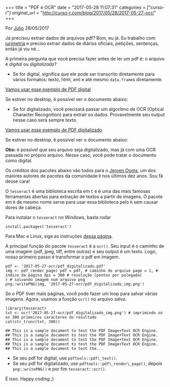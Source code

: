 +++
title = "PDF e OCR"
date = "2017-05-28 11:07:31"
categories = ["curso-r"]
original_url = "http://curso-r.com/blog/2017/05/28/2017-05-27-ocr/"
+++

<p class="text-muted text-uppercase mb-small text-right">
Por <a href="http://curso-r.com/author/julio">Julio</a> 28/05/2017
</p>
<p>
Já precisou extrair dados de arquivos pdf? Bom, eu já. Eu trabalho com
<a href="http://abj.org.br/">jurimetria</a> e preciso extrair dados de
diários oficiais, petições, sentenças, então já viu né…
</p>
<p>
A primeira pergunta que você precisa fazer antes de ler um pdf é: o
arquivo é <em>digital</em> ou <em>digitalizado</em>?
</p>
<ul>
<li>
Se for digital, significa que ele pode ser transcrito diretamente para
vários formatos: texto, html, xml e até mesmo <code>data.frame</code>s
diretamente.
</li>
</ul>
<p>
<a href="https://github.com/curso-r/site/raw/master/content/blog/2017-05-27-ocr/pdf_digital.pdf">Vamos
usar esse exemplo de PDF digital</a>
</p>
<p>
Se estiver no desktop, é possível ver o documento abaixo:
</p>
<ul>
<li>
Se for digitalizado, você precisará passar um algoritmo de OCR (Optical
Character Recognition) para extrair os dados. Provavelmente seu output
nesse caso será sempre texto.
</li>
</ul>
<p>
<a href="https://github.com/curso-r/site/raw/master/content/blog/2017-05-27-ocr/pdf_digitalizado.pdf">Vamos
usar esse exemplo de PDF digitalizado</a>
</p>
<p>
Se estiver no desktop, é possível ver o documento abaixo:
</p>
<p>
<strong>Obs:</strong> é possível que seu arquivo seja digitalizado, mas
já com uma OCR passada no próprio arquivo. Nesse caso, você pode tratar
o documento como digital.
</p>
<p>
Os créditos dos pacotes abaixo vão todos para o
<a href="https://github.com/jeroen">Jeroen Ooms</a>, um dos maiores
autores de pacotes da comunidade <code>R</code> nos últimos dez anos.
Sou fã desse cara!
</p>
<p>
O <code>tesseract</code> é uma biblioteca escrita em <code>C</code> e é
uma das mais famosas ferramentas abertas para extração de textos a
partir de imagens. O pacote em <code>R</code> de mesmo nome serve para
usar essa biblioteca pelo <code>R</code> sem causar dores de cabeça.
</p>
<p>
Para instalar o <code>tesseract</code> no Windows, basta rodar
</p>
<pre class="r"><code>install.packages(&apos;tesseract&apos;)</code></pre>
<p>
Para Mac e Linux, siga as instruções
<a href="https://github.com/ropensci/tesseract">dessa página</a>.
</p>
<p>
A principal função do pacote <code>tesseract</code> é a
<code>ocr()</code>. Seu input é o caminho de uma imagem (pdf, jpeg,
tiff, entre outras) e seu output é um texto. Logo, nosso primeiro passo
é transformar o pdf em imagem.
</p>
<pre class="r"><code>pdf &lt;- &apos;2017-05-27-ocr/pdf_digitalizado.pdf&apos;
img &lt;- pdf_render_page( pdf = pdf, # caminho do arquivo page = 1, # &#xED;ndice da p&#xE1;gina dpi = 300 # resolu&#xE7;&#xE3;o (pontos por polegada)
) # salvando imagem num arquivo png
png::writePNG(img, &apos;2017-05-27-ocr/pdf_digitalizado_img.png&apos;)</code></pre>
<p>
Se o PDF tiver mais páginas, você pode fazer um loop para salvar várias
imagens. Agora, usamos a função <code>ocr()</code> no arquivo salvo.
</p>
<pre class="r"><code>library(tesseract)
txt &lt;- ocr(&apos;2017-05-27-ocr/pdf_digitalizado_img.png&apos;) # imprimindo s&#xF3; os 300 primeiros caracteres do resultado
cat(str_trunc(txt, 300))</code></pre>
<pre><code>## This is a sample document to test the PDF Image+Text OCR Engine.
## This is a sample document to test the PDF Image+Text OCR Engine.
## This is a sample document to test the PDF Image+Text OCR Engine.
## This is a sample document to test the PDF Image+Text OCR Engine.
## This is a sample document to test the...</code></pre>

<ul>
<li>
Se seu pdf for digital, use <code>pdftools::pdf\_text()</code>.
</li>
<li>
Se seu pdf for digitalizado, use
<code>pdftools::pdf\_render\_page()</code>, depois
<code>png::writePNG()</code> e por fim <code>tesseract::ocr()</code>.
</li>
</ul>
<p>
É isso. Happy coding ;)
</p>

